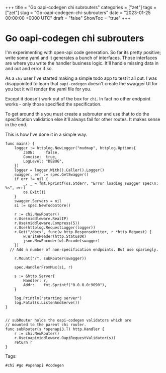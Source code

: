 +++
title = "Go oapi-codegen chi subrouters"
categories = ["zet"]
tags = ["zet"]
slug = "Go-oapi-codegen-chi-subrouters"
date = "2023-01-25 00:00:00 +0000 UTC"
draft = "false"
ShowToc = "true"
+++

# Go oapi-codegen chi subrouters

I'm experimenting with open-api code generation. So far its pretty positive; write some yaml
and it generates a bunch of interfaces. Those interfaces are where you write the handler
business logic. It'll handle missing data in and out and error if so. 

As a `chi` user I've started making a simple todo app to test it all out. I was disappointed
to learn that `oapi-codegen` doesn't create the swagger UI for you but it will render the
yaml file for you.

Except it doesn't work out of the box for `chi`. In fact no other endpoint works - only
those specified the specification.

To get around this you must create a subrouter and use that to do the specification
validation else it'll always fail for other routes. It makes sense in the end. 

This is how I've done it in a simple way.

```golang
func main() {
	logger := httplog.NewLogger("mudmap", httplog.Options{
		JSON:     false,
		Concise:  true,
		LogLevel: "DEBUG",
	})
	logger = logger.With().Caller().Logger()
	swagger, err := spec.GetSwagger()
	if err != nil {
		_, _ = fmt.Fprintf(os.Stderr, "Error loading swagger spec\n: %s", err)
		os.Exit(1)
	}
	swagger.Servers = nil
	si := spec.NewTodoStore()

	r := chi.NewRouter()
	r.Use(middleware.RealIP)
	r.Use(middleware.Compress(5))
	r.Use(httplog.RequestLogger(logger))
	r.Get("/docs", func(w http.ResponseWriter, r *http.Request) {
		w.WriteHeader(http.StatusOK)
		json.NewEncoder(w).Encode(swagger)
	})
  // Add n number of non-specification endpoints. But use sparingly.

	r.Mount("/", subRouter(swagger))

	spec.HandlerFromMux(si, r)

	s := &http.Server{
		Handler: r,
		Addr:    fmt.Sprintf("0.0.0.0:9090"),
	}

	log.Println("starting server")
	log.Fatal(s.ListenAndServe())
}


// subRouter holds the oapi-codegen validators which are 
// mounted to the parent chi router.
func subRouter(s *openapi3.T) http.Handler {
	r := chi.NewRouter()
	r.Use(oapimiddleware.OapiRequestValidator(s))
	return r
}

```

Tags:

    #chi #go #openapi #codegen
